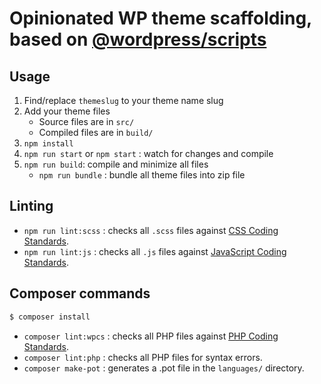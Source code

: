 # Opinionated WP theme scaffolding, based on [@wordpress/scripts](https://www.npmjs.com/package/@wordpress/scripts)

## Usage

1. Find/replace `themeslug` to your theme name slug
2. Add your theme files
   * Source files are in `src/`
   * Compiled files are in `build/`
3. `npm install`
4. `npm run start` or `npm start` : watch for changes and compile
5. `npm run build`: compile and minimize all files
   * `npm run bundle` : bundle all theme files into zip file

## Linting
-   `npm run lint:scss` : checks all `.scss` files against [CSS Coding Standards](https://developer.wordpress.org/coding-standards/wordpress-coding-standards/css/).
-   `npm run lint:js` : checks all `.js` files against [JavaScript Coding Standards](https://developer.wordpress.org/coding-standards/wordpress-coding-standards/javascript/).

## Composer commands

```sh
$ composer install
```
-   `composer lint:wpcs` : checks all PHP files against [PHP Coding Standards](https://developer.wordpress.org/coding-standards/wordpress-coding-standards/php/).
-   `composer lint:php` : checks all PHP files for syntax errors.
-   `composer make-pot` : generates a .pot file in the `languages/` directory.
